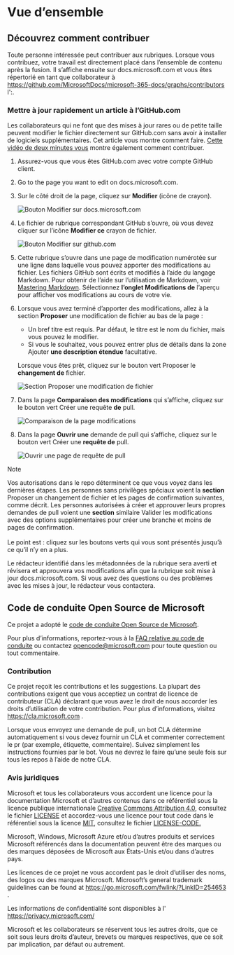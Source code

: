 # <a name="overview"></a>Vue d’ensemble

## <a name="learn-how-to-contribute"></a>Découvrez comment contribuer

Toute personne intéressée peut contribuer aux rubriques. Lorsque vous contribuez, votre travail est directement placé dans l’ensemble de contenu après la fusion. Il s’affiche ensuite sur docs.microsoft.com et vous êtes répertorié en tant que collaborateur à <https://github.com/MicrosoftDocs/microsoft-365-docs/graphs/contributors> l':.

### <a name="quickly-update-an-article-using-githubcom"></a>Mettre à jour rapidement un article à l’GitHub.com

Les collaborateurs qui ne font que des mises à jour rares ou de petite taille peuvent modifier le fichier directement sur GitHub.com sans avoir à installer de logiciels supplémentaires. Cet article vous montre comment faire. [Cette vidéo de deux minutes vous](https://www.microsoft.com/videoplayer/embed/RE1XQTG) montre également comment contribuer.

1. Assurez-vous que vous êtes GitHub.com avec votre compte GitHub client.
2. Go to the page you want to edit on docs.microsoft.com.
3. Sur le côté droit de la page, cliquez sur **Modifier** (icône de crayon).

   ![Bouton Modifier sur docs.microsoft.com](microsoft-365/media/quick-update-edit.png)

4. Le fichier de rubrique correspondant GitHub s’ouvre, où vous devez cliquer sur l’icône **Modifier ce** crayon de fichier.

   ![Bouton Modifier sur github.com](microsoft-365/media/quick-update-github.png)

5. Cette rubrique s’ouvre dans une page de modification numérotée sur une ligne dans laquelle vous pouvez apporter des modifications au fichier. Les fichiers GitHub sont écrits et modifiés à l’aide du langage Markdown. Pour obtenir de l’aide sur l’utilisation de Markdown, voir [Mastering Markdown](https://guides.github.com/features/mastering-markdown/). Sélectionnez **l’onglet Modifications de** l’aperçu pour afficher vos modifications au cours de votre vie.

6. Lorsque vous avez terminé d’apporter des modifications, allez à la section **Proposer** une modification de fichier au bas de la page :

   - Un bref titre est requis. Par défaut, le titre est le nom du fichier, mais vous pouvez le modifier.
   - Si vous le souhaitez, vous pouvez entrer plus de détails dans la zone Ajouter **une description étendue** facultative.

   Lorsque vous êtes prêt, cliquez sur le bouton vert Proposer le **changement de** fichier.

   ![Section Proposer une modification de fichier](microsoft-365/media/propose-file-change.png)

7. Dans la page **Comparaison des modifications** qui s’affiche, cliquez sur le bouton vert Créer une requête **de** pull.

   ![Comparaison de la page modifications](microsoft-365/media/comparing-changes-page.png)

8. Dans la page **Ouvrir une** demande de pull qui s’affiche, cliquez sur le bouton vert Créer une **requête de** pull.

   ![Ouvrir une page de requête de pull](microsoft-365/media/open-a-pull-request-page.png)

> [!NOTE]
> Vos autorisations dans le repo déterminent ce que vous voyez dans les dernières étapes. Les personnes sans privilèges spéciaux voient la **section** Proposer un changement de fichier et les pages de confirmation suivantes, comme décrit. Les personnes autorisées à créer et approuver leurs propres demandes de pull voient une **section** similaire Valider les modifications avec des options supplémentaires pour créer une branche et moins de pages de confirmation.<br/><br/>Le point est : cliquez sur les boutons verts qui vous sont présentés jusqu’à ce qu’il n’y en a plus.

Le rédacteur identifié dans les métadonnées de la rubrique sera averti et révisera et approuvera vos modifications afin que la rubrique soit mise à jour docs.microsoft.com. Si vous avez des questions ou des problèmes avec les mises à jour, le rédacteur vous contactera.

## <a name="microsoft-open-source-code-of-conduct"></a>Code de conduite Open Source de Microsoft

Ce projet a adopté le [code de conduite Open Source de Microsoft](https://opensource.microsoft.com/codeofconduct/).

Pour plus d’informations, reportez-vous à la [FAQ relative au code de conduite](https://opensource.microsoft.com/codeofconduct/faq/) ou contactez [opencode@microsoft.com](mailto:opencode@microsoft.com) pour toute question ou tout commentaire.

### <a name="contributing"></a>Contribution

Ce projet reçoit les contributions et les suggestions.  La plupart des contributions exigent que vous acceptiez un contrat de licence de contributeur (CLA) déclarant que vous avez le droit de nous accorder les droits d’utilisation de votre contribution. Pour plus d’informations, visitez <https://cla.microsoft.com> .

Lorsque vous envoyez une demande de pull, un bot CLA détermine automatiquement si vous devez fournir un CLA et commenter correctement le pr (par exemple, étiquette, commentaire). Suivez simplement les instructions fournies par le bot. Vous ne devrez le faire qu’une seule fois sur tous les repos à l’aide de notre CLA.

### <a name="legal-notices"></a>Avis juridiques

Microsoft et tous les collaborateurs vous accordent une licence pour la documentation Microsoft et d’autres contenus dans ce référentiel sous la licence publique internationale [Creative Commons Attribution 4.0](https://creativecommons.org/licenses/by/4.0/legalcode), consultez le fichier [LICENSE](LICENSE) et accordez-vous une licence pour tout code dans le référentiel sous la licence [MIT](https://opensource.org/licenses/MIT), consultez le fichier [LICENSE-CODE.](LICENSE-CODE)

Microsoft, Windows, Microsoft Azure et/ou d’autres produits et services Microsoft référencés dans la documentation peuvent être des marques ou des marques déposées de Microsoft aux États-Unis et/ou dans d’autres pays.

Les licences de ce projet ne vous accordent pas le droit d’utiliser des noms, des logos ou des marques Microsoft. Microsoft’s general trademark guidelines can be found at <https://go.microsoft.com/fwlink/?LinkID=254653> .

Les informations de confidentialité sont disponibles à l' <https://privacy.microsoft.com/>

Microsoft et les collaborateurs se réservent tous les autres droits, que ce soit sous leurs droits d’auteur, brevets ou marques respectives, que ce soit par implication, par défaut ou autrement.
